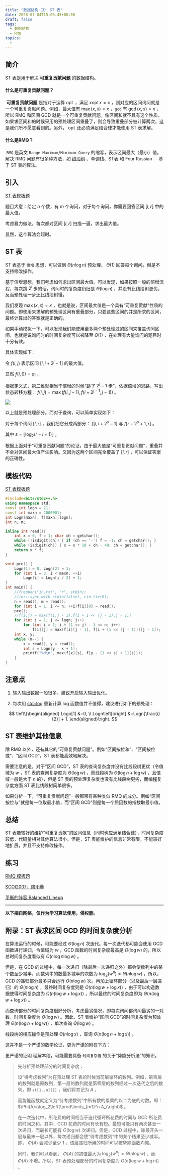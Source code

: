 ```yaml
---
title: "数据结构（3）：ST 表"
date: 2020-07-04T15:03:45+08:00
draft: false
tags:
  - 数据结构
  - RMQ
topics:
  - 
---
```


## 简介

ST 表是用于解决 **可重复贡献问题** 的数据结构。

#### 什么是可重复贡献问题？

​     **可重复贡献问题** 是指对于运算 $\operatorname{opt}$ ，满足 $x\operatorname{opt} x=x$ ，则对应的区间询问就是一个可重复贡献问题。例如，最大值有 $\max(x,x)=x$ ，`gcd` 有 $\operatorname{gcd}(x,x)=x$ ，所以 RMQ 和区间 GCD 就是一个可重复贡献问题。像区间和就不具有这个性质，如果求区间和的时候采用的预处理区间重叠了，则会导致重叠部分被计算两次，这是我们所不愿意看到的。另外， $\operatorname{opt}$ 还必须满足结合律才能使用 ST 表求解。

#### 什么是RMQ？

​    `RMQ` 是英文 `Range Maximum/Minimum Query` 的缩写，表示区间最大（最小）值。解决 RMQ 问题有很多种方法，如 [线段树](https://www.cnblogs.com/RioTian/p/13409694.html) 、单调栈、ST表 和 Four Russian -- 基于 ST 表的算法。

## 引入

 [ST 表模板题](https://www.luogu.com.cn/problem/P3865) 

题目大意：给定 $n$ 个数，有 $m$ 个询问，对于每个询问，你需要回答区间 $[l,r]$ 中的最大值。

考虑暴力做法。每次都对区间 $[l,r]$ 扫描一遍，求出最大值。

显然，这个算法会超时。

## ST 表

ST 表基于 `倍增` 思想，可以做到 $\Theta(n\log n)$ 预处理， $\Theta(1)$ 回答每个询问。但是不支持修改操作。

基于倍增思想，我们考虑如何求出区间最大值。可以发现，如果按照一般的倍增流程，每次跳 $2^i$ 步的话，询问时的复杂度仍旧是 $\Theta(\log n)$ ，并没有比线段树更优，反而预处理一步还比线段树慢。

我们发现 $\max(x,x)=x$ ，也就是说，区间最大值是一个具有“可重复贡献”性质的问题。即使用来求解的预处理区间有重叠部分，只要这些区间的并是所求的区间，最终计算出的答案就是正确的。

如果手动模拟一下，可以发现我们能使用至多两个预处理过的区间来覆盖询问区间，也就是说询问时的时间复杂度可以被降至 $\Theta(1)$ ，在处理有大量询问的题目时十分有效。

具体实现如下：

令 $f(i,j)$ 表示区间 $[i,i+2^j-1]$ 的最大值。

显然 $f(i,0)=a_i$ 。

根据定义式，第二维就相当于倍增的时候“跳了 $2^j-1$ 步”，依据倍增的思路，写出状态转移方程： $f(i,j)=\max(f(i,j-1),f(i+2^{j-1},j-1))$ 。

![](https://gitee.com//riotian/blogimage/raw/master/img/20200803194320.png)

以上就是预处理部分。而对于查询，可以简单实现如下：

对于每个询问 $[l,r]$ ，我们把它分成两部分： $f[l,l+2^s-1]$ 与 $f[r-2^s+1,r]$ 。

其中 $s=\left\lfloor\log_2(r-l+1)\right\rfloor$ 。

根据上面对于“可重复贡献问题”的论证，由于最大值是“可重复贡献问题”，重叠并不会对区间最大值产生影响。又因为这两个区间完全覆盖了 $[l,r]$ ，可以保证答案的正确性。

## 模板代码

 [ST 表模板题](https://www.luogu.com.cn/problem/P3865) 

```cpp
#include<bits/stdc++.h>
using namespace std;
const int logn = 21;
const int maxn = 2000001;
int Logn[maxn], f[maxn][logn];
int n, m;

inline int read(){
	int x = 0, f = 1; char ch = getchar();
	while (!isdigit(ch)) { if (ch == '-') f = -1; ch = getchar(); }
	while (isdigit(ch)) { x = x * 10 + ch - 48; ch = getchar(); }
	return x * f;
}

void pre() {
	Logn[1] = 0, Logn[2] = 1;
	for (int i = 3; i < maxn; ++i) 
		Logn[i] = Logn[i / 2] + 1;
}
int main() {
	//freopen("in.txt", "r", stdin);
	//ios::sync_with_stdio(false), cin.tie(0);
	n = read(), m = read();
	for (int i = 1; i <= n; ++i)f[i][0] = read();
	pre();
	//f(i,j) = max(f(i,j - 1),f(i + 1 << (j - 1),j - 1))
	for (int j = 1; j <= logn; j++)
		for (int i = 1; i + (1 << j) - 1 <= n; i++)
			f[i][j] = max(f[i][j - 1], f[i + (1 << (j - 1))][j - 1]);
	int x, y;
	while (m--) {
		x = read(), y = read();
		int s = Logn[y - x + 1];
		printf("%d\n", max(f[x][s], f[y - (1 << s) + 1][s]));
	}
}
```

## 注意点

1.  输入输出数据一般很多，建议开启输入输出优化。

2.  每次用 [std::log](https://en.cppreference.com/w/cpp/numeric/math/log) 重新计算 log 函数值并不值得，建议进行如下的预处理：

$$
\left\{\begin{aligned}
Logn[1] &=0, \\
Logn\left[i\right] &=Logn[\frac{i}{2}] + 1.
\end{aligned}\right.
$$

## ST 表维护其他信息

除 RMQ 以外，还有其它的“可重复贡献问题”。例如“区间按位和”、“区间按位或”、“区间 GCD”，ST 表都能高效地解决。

需要注意的是，对于“区间 GCD”，ST 表的查询复杂度并没有比线段树更优（令值域为 $w$ ，ST 表的查询复杂度为 $\Theta(\log w)$ ，而线段树为 $\Theta(\log n+\log w)$ ，且值域一般是大于 $n$ 的），但是 ST 表的预处理复杂度也没有比线段树更劣，而编程复杂度方面 ST 表比线段树简单很多。

如果分析一下，“可重复贡献问题”一般都带有某种类似 RMQ 的成分。例如“区间按位与”就是每一位取最小值，而“区间 GCD”则是每一个质因数的指数取最小值。

## 总结

ST 表能较好的维护“可重复贡献”的区间信息（同时也应满足结合律），时间复杂度较低，代码量相对其他算法很小。但是，ST 表能维护的信息非常有限，不能较好地扩展，并且不支持修改操作。

## 练习

 [RMQ 模板题](https://www.luogu.com.cn/problem/P3865) 

[SCOI2007」降雨量](https://loj.ac/problem/2279) 

[平衡的阵容 Balanced Lineup](https://www.luogu.com.cn/problem/P2880) 



---

**以下摘自网络，仅作为学习算法使用，侵权删。**

## 附录：ST 表求区间 GCD 的时间复杂度分析

在算法运行的时候，可能要经过 $\Theta(\log n)$ 次迭代。每一次迭代都可能会使用 GCD 函数进行递归，令值域为 $w$ ，GCD 函数的时间复杂度最高是 $\Omega(\log w)$ 的，所以总时间复杂度看似有 $O(n\log n\log w)$ 。

但是，在 GCD 的过程中，每一次递归（除最后一次递归之外）都会使数列中的某个数至少减半，而数列中的数最多减半的次数为 $\log_2 (w^n)=\Theta(n\log w)$ ，所以，GCD 的递归部分最多只会运行 $O(n\log w)$ 次。再加上循环部分（以及最后一层递归）的 $\Theta(n\log n)$ ，最终时间复杂度则是 $O(n(\log w+\log x))$ ，由于可以构造数据使得时间复杂度为 $\Omega(n(\log w+\log x))$ ，所以最终的时间复杂度即为 $\Theta(n(\log w+\log x))$ 。

而查询部分的时间复杂度很好分析，考虑最劣情况，即每次询问都询问最劣的一对数，时间复杂度为 $\Theta(\log w)$ 。因此，ST 表维护“区间 GCD”的时间复杂度为预处理 $\Theta(n(\log n+\log w))$ ，单次查询 $\Theta(\log w)$ 。

线段树的相应操作是预处理 $\Theta(n\log x)$ ，查询 $\Theta(n(\log n+\log x))$ 。

这并不是一个严谨的数学论证，更为严谨的附在下方：

更严谨的证明
理解本段，可能需要具备 `时间复杂度` 的关于“势能分析法”的知识。

> 先分析预处理部分的时间复杂度：
>
> 设“待考虑数列”为在预处理 ST 表的时候当前层循环的数列。例如，第零层的数列就是原数列，第一层的数列就是第零层的数列经过一次迭代之后的数列，即 `st[1..n][1]` ，我们将其记为 $A$ 。
>
> 而势能函数就定义为“待考虑数列”中所有数的累乘的以二为底的对数。即： $\Phi(A)=\log_2\left(\prod\limits_{i=1}^n A_i\right)$ 。
>
> 在一次迭代中，所花费的时间相当于迭代循环所花费的时间与 GCD 所花费的时间之和。其中，GCD 花费的时间有长有短。最短可能只有两次甚至一次递归，而最长可能有 $O(\log w)$ 次递归。但是，GCD 过程中，除最开头一层与最末一层以外，每次递归都会使“待考虑数列”中的某个结果至少减半。即， $\Phi(A)$ 会减少至少 $1$ ，该层递归所用的时间可以被势能函数均摊。
>
> 同时，我们可以看到， $\Phi(A)$ 的初值最大为 $\log_2 (w^n)=\Theta(n\log w)$ ，而 $\Phi(A)$ 不增。所以，ST 表预处理部分的时间复杂度为 $O(n(\log w+\log n))$ 。
